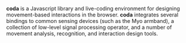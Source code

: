 **coda** is a Javascript library and live-coding environment for designing movement-based interactions in the browser. **coda** integrates several bindings to common sensing devices (such as the Myo armband), a collection of low-level signal processing operator, and a number of movement analysis, recognition, and interaction design tools.

